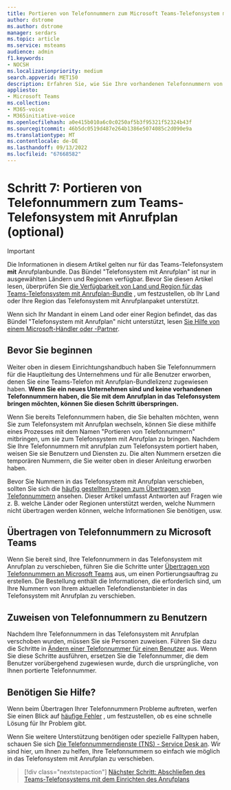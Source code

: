 ```yaml
---
title: Portieren von Telefonnummern zum Microsoft Teams-Telefonsystem mit Anrufplan
author: dstrome
ms.author: dstrome
manager: serdars
ms.topic: article
ms.service: msteams
audience: admin
f1.keywords:
- NOCSH
ms.localizationpriority: medium
search.appverid: MET150
description: Erfahren Sie, wie Sie Ihre vorhandenen Telefonnummern von Ihrem aktuellen Anbieter in Microsoft Teams Telefon System mit Anrufplan verschieben.
appliesto:
- Microsoft Teams
ms.collection:
- M365-voice
- M365initiative-voice
ms.openlocfilehash: a0e415b010a6c0c0250af5b3f95321f52324b43f
ms.sourcegitcommit: 46b5dc0519d487e264b1386e5074085c2d090e9a
ms.translationtype: MT
ms.contentlocale: de-DE
ms.lasthandoff: 09/13/2022
ms.locfileid: "67668582"
---
```

# <a name="step-7-port-phone-numbers-to-teams-phone-system-with-calling-plan-optional"></a>Schritt 7: Portieren von Telefonnummern zum Teams-Telefonsystem mit Anrufplan (optional)

> [!IMPORTANT]
> Die Informationen in diesem Artikel gelten nur für das Teams-Telefonsystem **mit** Anrufplanbundle. Das Bündel "Telefonsystem mit Anrufplan" ist nur in ausgewählten Ländern und Regionen verfügbar. Bevor Sie diesen Artikel lesen, überprüfen Sie [die Verfügbarkeit von Land und Region für das Teams-Telefonsystem mit Anrufplan-Bundle](../country-and-region-availability-for-audio-conferencing-and-calling-plans/country-and-region-availability-for-audio-conferencing-and-calling-plans.md) , um festzustellen, ob Ihr Land oder Ihre Region das Telefonsystem mit Anrufplanpaket unterstützt.
>
> Wenn sich Ihr Mandant in einem Land oder einer Region befindet, das das Bündel "Telefonsystem mit Anrufplan" nicht unterstützt, lesen [Sie Hilfe von einem Microsoft-Händler oder -Partner](reseller-partner-support.md).
> 
## <a name="before-you-start"></a>Bevor Sie beginnen
Weiter oben in diesem Einrichtungshandbuch haben Sie Telefonnummern für die Hauptleitung des Unternehmens und für alle Benutzer erworben, denen Sie eine Teams-Telefon mit Anrufplan-Bundlelizenz zugewiesen haben. **Wenn Sie ein neues Unternehmen sind und keine vorhandenen Telefonnummern haben, die Sie mit dem Anrufplan in das Telefonsystem bringen möchten, können Sie diesen Schritt überspringen.**

Wenn Sie bereits Telefonnummern haben, die Sie behalten möchten, wenn Sie zum Telefonsystem mit Anrufplan wechseln, können Sie diese mithilfe eines Prozesses mit dem Namen "Portieren von Telefonnummern" mitbringen, um sie zum Telefonsystem mit Anrufplan zu bringen. Nachdem Sie Ihre Telefonnummern mit anrufplan zum Telefonsystem portiert haben, weisen Sie sie Benutzern und Diensten zu. Die alten Nummern ersetzen die temporären Nummern, die Sie weiter oben in dieser Anleitung erworben haben.

Bevor Sie Nummern in das Telefonsystem mit Anrufplan verschieben, sollten Sie sich die [häufig gestellten Fragen zum Übertragen von Telefonnummern](../phone-number-calling-plans/port-order-overview.md) ansehen. Dieser Artikel umfasst Antworten auf Fragen wie z. B. welche Länder oder Regionen unterstützt werden, welche Nummern nicht übertragen werden können, welche Informationen Sie benötigen, usw.

## <a name="transferring-phone-numbers-to-microsoft-teams"></a>Übertragen von Telefonnummern zu Microsoft Teams
Wenn Sie bereit sind, Ihre Telefonnummern in das Telefonsystem mit Anrufplan zu verschieben, führen Sie die Schritte unter [Übertragen von Telefonnummern an Microsoft Teams](../phone-number-calling-plans/transfer-phone-numbers-to-teams.md) aus, um einen Portierungsauftrag zu erstellen. Die Bestellung enthält die Informationen, die erforderlich sind, um Ihre Nummern von Ihrem aktuellen Telefondienstanbieter in das Telefonsystem mit Anrufplan zu verschieben.

## <a name="assigning-phone-numbers-to-users"></a>Zuweisen von Telefonnummern zu Benutzern
Nachdem Ihre Telefonnummern in das Telefonsystem mit Anrufplan verschoben wurden, müssen Sie sie Personen zuweisen. Führen Sie dazu die Schritte in [Ändern einer Telefonnummer für einen Benutzer](../assign-change-or-remove-a-phone-number-for-a-user.md) aus. Wenn Sie diese Schritte ausführen, ersetzen Sie die Telefonnummer, die dem Benutzer vorübergehend zugewiesen wurde, durch die ursprüngliche, von Ihnen portierte Telefonnummer.

## <a name="need-help"></a>Benötigen Sie Hilfe?

Wenn beim Übertragen Ihrer Telefonnummern Probleme auftreten, werfen Sie einen Blick auf [häufige Fehler](../phone-number-calling-plans/port-order-overview.md#common-mistakes-to-watch-out-for) , um festzustellen, ob es eine schnelle Lösung für Ihr Problem gibt.

Wenn Sie weitere Unterstützung benötigen oder spezielle Falltypen haben, schauen Sie sich [Die Telefonnummerndienste (TNS) - Service Desk an](../manage-phone-numbers-for-your-organization/contact-tns-service-desk.md). Wir sind hier, um Ihnen zu helfen, Ihre Telefonnummern so einfach wie möglich in das Telefonsystem mit Anrufplan zu verschieben.

> [!div class="nextstepaction"]
> [Nächster Schritt: Abschließen des Teams-Telefonsystems mit dem Einrichten des Anrufplans](set-up-finish.md)

